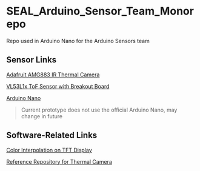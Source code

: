 # SEAL_Arduino_Sensor_Team_Monorepo
Repo used in Arduino Nano for the Arduino Sensors team

## Sensor Links
[Adafruit AMG883 IR Thermal Camera](https://www.adafruit.com/product/3538)

[VL53L1x ToF Sensor with Breakout Board](https://shop.pimoroni.com/products/vl53l1x-breakout)

[Arduino Nano](https://store-usa.arduino.cc/products/arduino-nano?selectedStore=us) 
>Current prototype does not use the official Arduino Nano, may change in future

## Software-Related Links

[Color Interpolation on TFT Display](https://www.youtube.com/watch?v=A9F1ezGgaC4)

[Reference Repository for Thermal Camera](https://github.com/KrisKasprzak/SampleCode/blob/master/ThermalCamera_Fast.ino)
